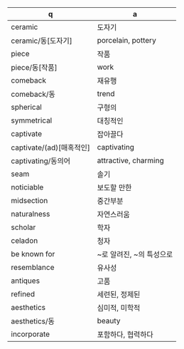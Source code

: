 q | a
---|---
ceramic	| 도자기
ceramic/동[도자기]	| porcelain, pottery
piece	| 작품
piece/동[작품]	| work
comeback	| 재유행
comeback/동	| trend
spherical	| 구형의
symmetrical	| 대칭적인
captivate	| 잡아끌다
captivate/(ad)[매혹적인]	| captivating
captivating/동의어	| attractive, charming
seam	| 솔기
noticiable	| 보도할 만한
midsection	| 중간부분
naturalness	| 자연스러움
scholar	| 학자
celadon	| 청자
be known for	| ~로 알려진, ~의 특성으로
resemblance	| 유사성
antiques	| 고품
refined	| 세련된, 정제된
aesthetics	| 심미적, 미학적
aesthetics/동	| beauty
incorporate	| 포함하다, 협력하다